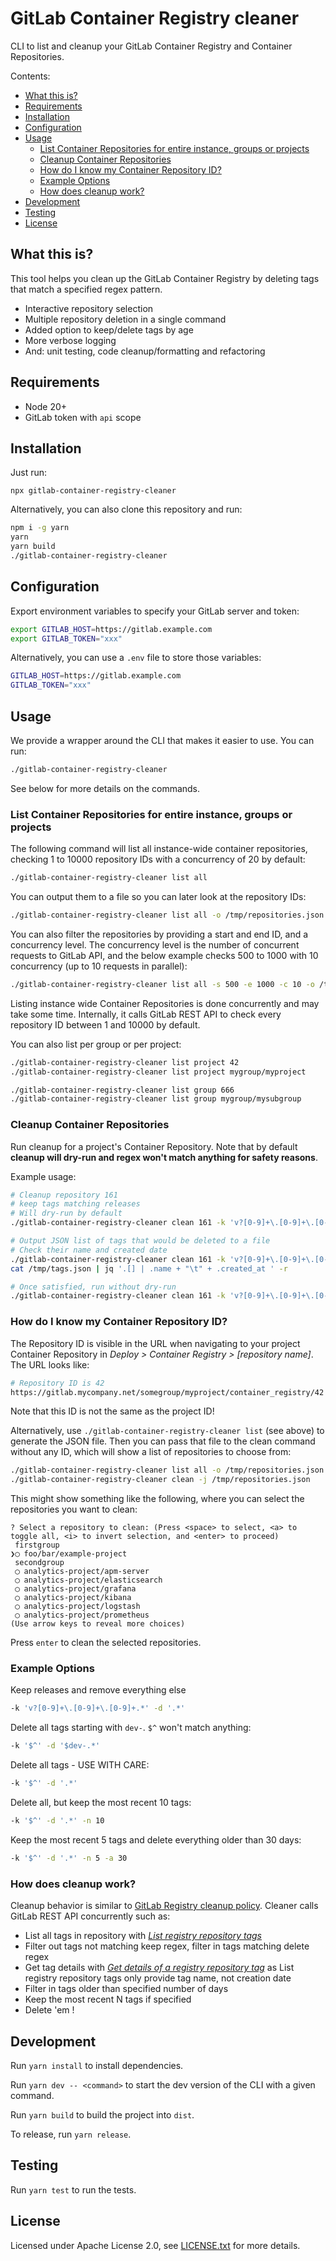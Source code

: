 # GitLab Container Registry cleaner

CLI to list and cleanup your GitLab Container Registry and Container Repositories.

Contents:

- [What this is?](#what-this-is)
- [Requirements](#requirements)
- [Installation](#installation)
- [Configuration](#configuration)
- [Usage](#usage)
  - [List Container Repositories for entire instance, groups or projects](#list-container-repositories-for-entire-instance-groups-or-projects)
  - [Cleanup Container Repositories](#cleanup-container-repositories)
  - [How do I know my Container Repository ID?](#how-do-i-know-my-container-repository-id)
  - [Example Options](#example-options)
  - [How does cleanup work?](#how-does-cleanup-work)
- [Development](#development)
- [Testing](#testing)
- [License](#license)

## What this is?

This tool helps you clean up the GitLab Container Registry by deleting tags that match a specified regex pattern.

- Interactive repository selection
- Multiple repository deletion in a single command
- Added option to keep/delete tags by age
- More verbose logging
- And: unit testing, code cleanup/formatting and refactoring

## Requirements

- Node 20+
- GitLab token with `api` scope

## Installation

Just run:

```
npx gitlab-container-registry-cleaner
```

Alternatively, you can also clone this repository and run:

```sh
npm i -g yarn
yarn
yarn build
./gitlab-container-registry-cleaner
```

## Configuration

Export environment variables to specify your GitLab server and token:

```sh
export GITLAB_HOST=https://gitlab.example.com
export GITLAB_TOKEN="xxx"
```

Alternatively, you can use a `.env` file to store those variables:

```sh
GITLAB_HOST=https://gitlab.example.com
GITLAB_TOKEN="xxx"
```

## Usage

We provide a wrapper around the CLI that makes it easier to use. You can run:

```sh
./gitlab-container-registry-cleaner
```

See below for more details on the commands.

### List Container Repositories for entire instance, groups or projects

The following command will list all instance-wide container repositories, checking 1 to 10000 repository IDs with a concurrency of 20 by default:

```sh
./gitlab-container-registry-cleaner list all
```

You can output them to a file so you can later look at the repository IDs:

```sh
./gitlab-container-registry-cleaner list all -o /tmp/repositories.json
```

You can also filter the repositories by providing a start and end ID, and a concurrency level. The concurrency level is the number of concurrent requests to GitLab API, and the below example checks 500 to 1000 with 10 concurrency (up to 10 requests in parallel):

```sh
./gitlab-container-registry-cleaner list all -s 500 -e 1000 -c 10 -o /tmp/repositories.json
```

Listing instance wide Container Repositories is done concurrently and may take some time. Internally, it calls GitLab REST API to check every repository ID between 1 and 10000 by default.

You can also list per group or per project:

```sh
./gitlab-container-registry-cleaner list project 42
./gitlab-container-registry-cleaner list project mygroup/myproject

./gitlab-container-registry-cleaner list group 666
./gitlab-container-registry-cleaner list group mygroup/mysubgroup
```

### Cleanup Container Repositories

Run cleanup for a project's Container Repository. Note that by default **cleanup will dry-run and regex won't match anything for safety reasons**.

Example usage:

```sh
# Cleanup repository 161
# keep tags matching releases
# Will dry-run by default
./gitlab-container-registry-cleaner clean 161 -k 'v?[0-9]+\.[0-9]+\.[0-9]+.*' -d '.*'

# Output JSON list of tags that would be deleted to a file
# Check their name and created date
./gitlab-container-registry-cleaner clean 161 -k 'v?[0-9]+\.[0-9]+\.[0-9]+.*' -d '.*' --output-tags /tmp/tags.json
cat /tmp/tags.json | jq '.[] | .name + "\t" + .created_at ' -r

# Once satisfied, run without dry-run
./gitlab-container-registry-cleaner clean 161 -k 'v?[0-9]+\.[0-9]+\.[0-9]+.*' -d '.*' --no-dry-run
```

### How do I know my Container Repository ID?

The Repository ID is visible in the URL when navigating to your project Container Repository in _Deploy > Container Registry > [repository name]_. The URL looks like:

``` sh
# Repository ID is 42
https://gitlab.mycompany.net/somegroup/myproject/container_registry/42
```

Note that this ID is not the same as the project ID!

Alternatively, use `./gitlab-container-registry-cleaner list` (see above) to generate the JSON file. Then you can pass that file to the clean command without any ID, which will show a list of repositories to choose from:

```sh
./gitlab-container-registry-cleaner list all -o /tmp/repositories.json
./gitlab-container-registry-cleaner clean -j /tmp/repositories.json
```

This might show something like the following, where you can select the repositories you want to clean:

```
? Select a repository to clean: (Press <space> to select, <a> to toggle all, <i> to invert selection, and <enter> to proceed)
 firstgroup
❯◯ foo/bar/example-project
 secondgroup
 ◯ analytics-project/apm-server
 ◯ analytics-project/elasticsearch
 ◯ analytics-project/grafana
 ◯ analytics-project/kibana
 ◯ analytics-project/logstash
 ◯ analytics-project/prometheus
(Use arrow keys to reveal more choices)
```

Press `enter` to clean the selected repositories.

### Example Options

Keep releases and remove everything else

```sh
-k 'v?[0-9]+\.[0-9]+\.[0-9]+.*' -d '.*'
```

Delete all tags starting with `dev-`. `$^` won't match anything:

```sh
-k '$^' -d '$dev-.*'
```

Delete all tags - USE WITH CARE:

```sh
-k '$^' -d '.*'
```

Delete all, but keep the most recent 10 tags:

```sh
-k '$^' -d '.*' -n 10
```

Keep the most recent 5 tags and delete everything older than 30 days:

```sh
-k '$^' -d '.*' -n 5 -a 30
```

### How does cleanup work?

Cleanup behavior is similar to [GitLab Registry cleanup policy](https://docs.gitlab.com/ee/user/packages/container_registry/reduce_container_registry_storage.html#how-the-cleanup-policy-works). Cleaner calls GitLab REST API concurrently such as:

- List all tags in repository with [_List registry repository tags_](https://docs.gitlab.com/ee/api/container_registry.html#list-registry-repository-tags)
- Filter out tags not matching keep regex, filter in tags matching delete regex
- Get tag details with [_Get details of a registry repository tag_](https://docs.gitlab.com/ee/api/container_registry.html#get-details-of-a-registry-repository-tag) as List registry repository tags only provide tag name, not creation date
- Filter in tags older than specified number of days
- Keep the most recent N tags if specified
- Delete 'em !

## Development

Run `yarn install` to install dependencies.

Run `yarn dev -- <command>` to start the dev version of the CLI with a given command.

Run `yarn build` to build the project into `dist`.

To release, run `yarn release`.

## Testing

Run `yarn test` to run the tests.

## License

Licensed under Apache License 2.0, see [LICENSE.txt](./LICENSE.txt) for more details.
